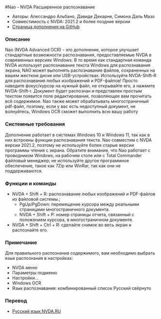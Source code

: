 #Nao - NVDA Расширенное распознавание

* Авторы: Алессандро Альбано, Давиде Декарне, Симона Даль Мазо
* Совместимость с NVDA: 2021.2 и более поздние версии
* [Страница дополнения на GitHub](https://github.com/sharkboyto/nao/)

### Описание
Nao (NVDA Advanced OCR) - это дополнение, которое улучшает стандартные возможности распознавания, предоставляемые NVDA в современных версиях Windows.
В то время как стандартная команда NVDA использует распознавание текста Windows для распознавания экрана, NAO может выполнять распознавание файлов, сохраненных на вашем жестком диске или USB-устройствах. 
Используйте NVDA-Shift-R для распознавания любых изображений и PDF-файлов! 
Просто наведите фокус/курсор на нужный файл, не открывайте его, а нажмите NVDA-Shift-r. 
Документ будет распознан и представлен простым текстом 
появится поле редактирования, позволяющее вам прочитать всё содержимое. 
Nao также может обрабатывать многостраничный pdf-файл, поэтому, если у вас есть недоступный документ, не волнуйтесь, Windows OCR сможет выполнить всю вашу работу 
### Системные требования
Дополнение работает в системах Windows 10 и Windows 11, так как в них встроены функции распознавания текста. 
Nao совместим с NVDA версии 2021.2, поэтому не используйте более старые версии программы чтения с экрана.
Обратите внимание, что Nao работает с проводником Windows, на рабочем столе или с Total Commander 
файловый менеджер; не используйте другое программное обеспечение, такое как 7Zip или WinRar, так как они не поддерживаются.
### Функции и команды

* NVDA + Shift + R: распознавание любых изображений и PDF-файлов из файловой системы.;
  * PgUp/PgDown: перемещение курсора между реальными страницами многостраничного документа.
  * NVDA + Shift + P: номер страницы отчета, связанный с положением курсора, в многостраничном документе.
* NVDA + Shift + Ctrl + R: сделайте снимок во весь экран и распознайте его.

### Примечание
Для правильного распознания содержимого, вам необходимо выбрать язык распознания в настройках:

* NVDA меню
* Параметры подменю
* Настройки...
* Windows OCR
* Язык распознавания: комбинированный список Русский свёрнуто

### Перевод

* [Русский язык NVDA.RU](https://nvda.ru/)
